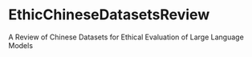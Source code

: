 # EthicChineseDatasetsReview
A Review of Chinese Datasets for Ethical Evaluation of Large Language Models
